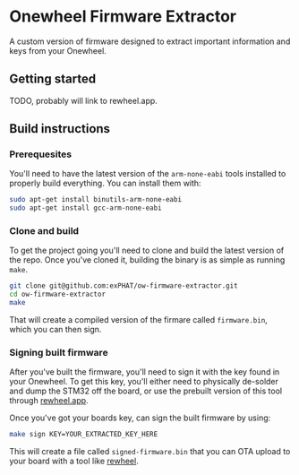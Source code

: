 # Onewheel Firmware Extractor

A custom version of firmware designed to extract important information and keys from your Onewheel.

## Getting started

TODO, probably will link to rewheel.app.

## Build instructions

### Prerequesites

You'll need to have the latest version of the `arm-none-eabi` tools installed to properly build everything. You can install them with:
```sh
sudo apt-get install binutils-arm-none-eabi
sudo apt-get install gcc-arm-none-eabi
```

### Clone and build

To get the project going you'll need to clone and build the latest version of the repo. Once you've cloned it, building the binary is as simple as running `make`.

```sh
git clone git@github.com:exPHAT/ow-firmware-extractor.git
cd ow-firmware-extractor
make
```

That will create a compiled version of the firmare called `firmware.bin`, which you can then sign.

### Signing built firmware

After you've built the firmware, you'll need to sign it with the key found in your Onewheel. To get this key, you'll either need to physically de-solder and dump the STM32 off the board, or use the prebuilt version of this tool through [rewheel.app](https://rewheel.app).

Once you've got your boards key, can sign the built firmware by using:
```sh
make sign KEY=YOUR_EXTRACTED_KEY_HERE
```

This will create a file called `signed-firmware.bin` that you can OTA upload to your board with a tool like [rewheel](https://rewheel.app).

